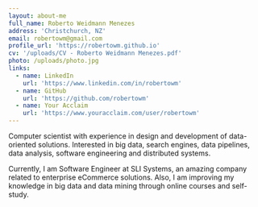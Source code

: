 ```yaml
---
layout: about-me
full_name: Roberto Weidmann Menezes
address: 'Christchurch, NZ'
email: robertowm@gmail.com
profile_url: 'https://robertowm.github.io'
cv: '/uploads/CV - Roberto Weidmann Menezes.pdf'
photo: /uploads/photo.jpg
links:
  - name: LinkedIn
    url: 'https://www.linkedin.com/in/robertowm'
  - name: GitHub
    url: 'https://github.com/robertowm'
  - name: Your Acclaim
    url: 'https://www.youracclaim.com/user/robertowm'
---
```

Computer scientist with experience in design and development of data-oriented
solutions. Interested in big data, search engines, data pipelines, data
analysis, software engineering and distributed systems.

Currently, I am Software Engineer at SLI Systems, an amazing company related
to enterprise eCommerce solutions. Also, I am improving my knowledge in big
data and data mining through online courses and self-study.